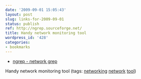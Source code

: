 ```yaml
---
date: '2009-09-01 15:05:43'
layout: post
slug: links-for-2009-09-01
status: publish
ref: http://ngrep.sourceforge.net/
title: Handy network monitoring tool
wordpress_id: '428'
categories:
- bookmarks
---
```


  * [ngrep - network grep](http://ngrep.sourceforge.net/)


Handy network monitoring tool (tags: [networking](http://delicious.com/eob/networking) [network](http://delicious.com/eob/network) [tool](http://delicious.com/eob/tool))



